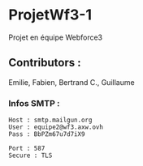 # ProjetWf3-1
Projet en équipe Webforce3

## Contributors :
Emilie, Fabien, Bertrand C., Guillaume

### Infos SMTP : 
```
Host : smtp.mailgun.org
User : equipe2@wf3.axw.ovh
Pass : BbPZm67u7d7iX9

Port : 587
Secure : TLS
```
